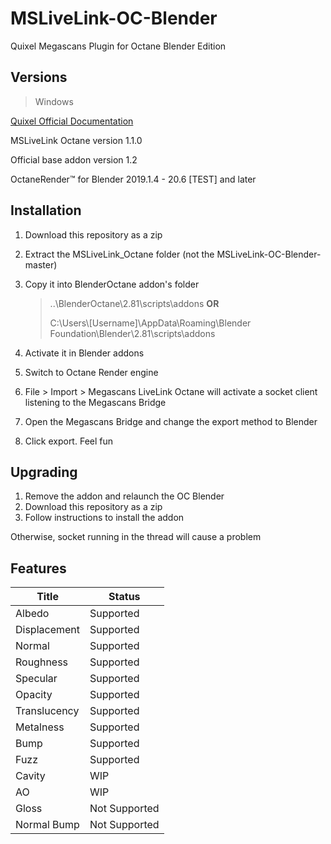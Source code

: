# MSLiveLink-OC-Blender
Quixel Megascans Plugin for Octane Blender Edition

## Versions

> Windows

[Quixel Official Documentation](https://help.quixel.com/hc/en-us/articles/360002425298-Installing-the-Megascans-Plugin-for-Blender-2-8)

MSLiveLink Octane version 1.1.0

Official base addon version 1.2

OctaneRender™ for Blender 2019.1.4 - 20.6 [TEST] and later

## Installation

1. Download this repository as a zip

2. Extract the MSLiveLink_Octane folder (not the MSLiveLink-OC-Blender-master)

3. Copy it into BlenderOctane addon's folder

   > ..\BlenderOctane\2.81\scripts\addons **OR**
   >
   > C:\Users\\[Username]\AppData\Roaming\Blender Foundation\Blender\2.81\scripts\addons

4. Activate it in Blender addons
5. Switch to Octane Render engine
6. File > Import > Megascans LiveLink Octane will activate a socket client listening to the Megascans Bridge
7. Open the Megascans Bridge and change the export method to Blender
8. Click export. Feel fun

## Upgrading

1. Remove the addon and relaunch the OC Blender 
2. Download this repository as a zip
3. Follow instructions to install the addon

Otherwise, socket running in the thread will cause a problem

## Features

| Title        | Status        |
| ------------ | ------------- |
| Albedo       | Supported     |
| Displacement | Supported     |
| Normal       | Supported     |
| Roughness    | Supported     |
| Specular     | Supported     |
| Opacity      | Supported     |
| Translucency | Supported     |
| Metalness    | Supported     |
| Bump         | Supported     |
| Fuzz         | Supported     |
| Cavity       | WIP           |
| AO           | WIP           |
| Gloss        | Not Supported |
| Normal Bump  | Not Supported |

